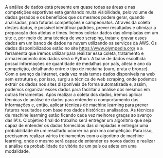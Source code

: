 A análise de dados está presente em quase todas as áreas e nas competições esportivas está ganhando muita visibilidade, pelo volume de dados gerados e os benefícios que os mesmos podem gerar, quando analisados, para futuras competições e campeonatos. Através da coleta destes dados, é possível identificar padrões, prever resultados e otimizar a preparação dos atletas e times.
Iremos coletar dados das olimpíadas em um site e, por meio de uma técnica de web scraping, tratar e gravar esses dados em um banco de dados na nuvem utilizando os serviços da AWS. 
Os dados disponibilizados estão no site https://www.olympedia.org/ e a ferramenta que iremos utilizar para realizar essa coleta, tratamento e armazenamento dos dados será o Python. A base de dados escolhida possui informações de quantidade de medalhas por país, atleta e ano da competição, detalhando entre o tipo de medalha (ouro, prata e bronze).
Com o avanço da internet, cada vez mais temos dados disponíveis na web sem estrutura e, por isso, surgiu a técnica de web scraping, onde podemos extrair os dados nos sites disponíveis de forma automatizada e, assim, podemos organizar esses dados para facilitar a análise dos mesmos em outras ferramentas.
Após realizar a coleta dos dados, iremos aplicar técnicas de análise de dados para entender o comportamento das informações e, então, aplicar técnicas de machine learning para prever futuros resultados com base nos dados históricos analisados. 
As técnicas de machine learming estão ficando cada vez melhores graças ao avanço das IA's.
O objetivo final do trabalho será entregar um algoritmo que seja capaz de entender os dados fornecidos das olimpíadas e entregar uma probabilidade de um resultado ocorrer na próxima competição. Para isso, precisamos realizar vários treinamentos com o algoritmo de machine learning, onde o mesmo será capaz de entender os novos dados e realizar a análise da probabilidade de vitória de um país ou atleta em uma modalidade.
